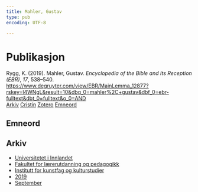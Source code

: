 ```yaml
---
title: Mahler, Gustav
type: pub
encoding: UTF-8

---
```

<h1>Publikasjon</h1>
<article id="csl-bib-container-CFJ35KB8" class="csl-bib-container">
  <div class="csl-bib-body"> <div class="csl-entry">Rygg, K. (2019). Mahler, Gustav. <i>Encyclopedia of the Bible and Its Reception (EBR)</i>, <i>17</i>, 538–540. <a href="https://www.degruyter.com/view/EBR/MainLemma_12877?rskey=l4WNgL&#38;result=10&#38;dbq_0=mahler%2C+gustav&#38;dbf_0=ebr-fulltext&#38;dbt_0=fulltext&#38;o_0=AND">https://www.degruyter.com/view/EBR/MainLemma_12877?rskey=l4WNgL&#38;result=10&#38;dbq_0=mahler%2C+gustav&#38;dbf_0=ebr-fulltext&#38;dbt_0=fulltext&#38;o_0=AND</a></div> </div>
  <div class="csl-bib-buttons">
    <a href="#taxonomy-article-CFJ35KB8" alt="archive" class="csl-bib-button">Arkiv</a>
    <a href="https://app.cristin.no/results/show.jsf?id=1731142" alt="Cristin" class="csl-bib-button">Cristin</a>
    <a href="http://zotero.org/groups/5881554/items/CFJ35KB8" alt="Zotero" class="csl-bib-button">Zotero</a>
    <a href="#keywords-article-CFJ35KB8" alt="keywords" class="csl-bib-button">Emneord</a>
  </div>
  <div id="csl-bib-meta-container-CFJ35KB8"></div>
</article>
<div id="csl-bib-meta-CFJ35KB8" class="csl-bib-meta">
  <article id="keywords-article-CFJ35KB8" class="keywords-article">
    <h1>Emneord</h1>
    
  </article>
  <article id="taxonomy-article-CFJ35KB8" class="taxonomy-article">
    <h1>Arkiv</h1>
    <ul>
      <li>
        <a href="/nn/archive/?key=3DCRN523">Universitetet i Innlandet</a>
      </li>
      <li>
        <a href="/nn/archive/?key=WYNZA47F">Fakultet for lærerutdanning og pedagogikk</a>
      </li>
      <li>
        <a href="/nn/archive/?key=VBB2T4VJ">Institutt for kunstfag og kulturstudier</a>
      </li>
      <li>
        <a href="/nn/archive/?key=N3YI5B9V">2019</a>
      </li>
      <li>
        <a href="/nn/archive/?key=AEXU9G9P">September</a>
      </li>
    </ul>
  </article>
</div>
